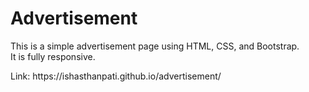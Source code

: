 # Advertisement

This is a simple advertisement page using HTML, CSS, and Bootstrap.<br>
It is fully responsive.

<p> Link: https://ishasthanpati.github.io/advertisement/ </p>
